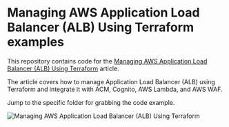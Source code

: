 # Managing AWS Application Load Balancer (ALB) Using Terraform examples

This repository contains code for the [Managing AWS Application Load Balancer (ALB) Using Terraform](https://hands-on.cloud/managing-aws-application-load-balancer-alb-using-terraform/) article.

The article covers how to manage Application Load Balancer (ALB) using Terraform and integrate it with ACM, Cognito, AWS Lambda, and AWS WAF.

Jump to the specific folder for grabbing the code example. 

![Managing AWS Application Load Balancer (ALB) Using Terraform](https://hands-on.cloud/wp-content/uploads/2022/04/Managing-AWS-Application-Load-Balancer-ALB-using-Terraform.png)
